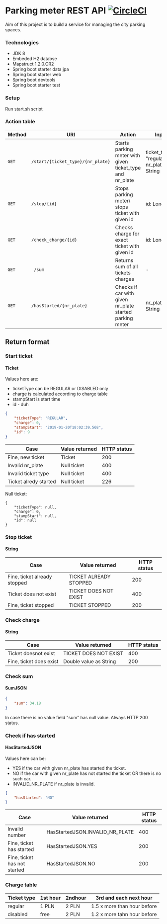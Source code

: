 # Parking meter REST API [![CircleCI](https://circleci.com/gh/WojciechWeg/parking_meter_rest_api.svg?style=svg)](https://circleci.com/gh/WojciechWeg/parking_meter_rest_api)

Aim of this project is to build a service for managing the city parking spaces.


### Technologies

* JDK 8
* Embeded H2 databse
* Mapstruct 1.2.0.CR2
* Spring boot starter data jpa
* Spring boot starter web
* Spring boot devtools
* Spring boot starter test

### Setup
Run start.sh script

### Action table

| Method     | URI                               | Action                                                							    |  Input format | Return format | 
|------------|-----------------------------------|-------------------------------------------------------------------------|------------------|-------------------|
| `GET` | `/start/{ticket_type}/{nr_plate}`  |  Starts parking meter with given ticket_type and nr_plate| ticket_type: String "regular"/"disabled", nr_plate: 5 char String	|Ticket           |
| `GET`     | `/stop/{id}`                           |  Stops parking  meter/ stops ticket with  given id    		|	id: Long 			|String			|
| `GET`      | `/check_charge/{id}`              |  Checks charge for exact ticket with given id       			|	id: Long				|String			|
| `GET` 	|  ` /sum`								   |  Returns sum of all tickets charges									|	- 						|SumJSON		|
| `GET`     | `/hasStarted/{nr_plate}` 		   |  Checks if car with given nr_plate started parking meter 	|	nr_plate: 5 char String |HasStartedJSON |


## Return format
### Start ticket
#### Ticket

Values here are:

* ticketType can be REGULAR or DISABLED only
* charge is calculated according to charge table
* stampStart is start time
* id  - duh

```json
{
    "ticketType": "REGULAR",
    "charge": 0,
    "stampStart": "2019-01-20T18:02:39.568",
    "id": 9
}
```


| Case                           | Value returned                   | HTTP status |
|----------------------------- |----------------------------------|-----------------|
|Fine, new ticket				| Ticket								 | 200			  |
|Invalid nr_plate				| Null ticket						 | 400			  |
|Invalid ticket type			| Null ticket						 | 400			  |
|Ticket alredy started		| Null ticket						 | 226			  |

Null ticket:
```
{
    "ticketType": null,
    "charge": 0,
    "stampStart": null,
    "id": null
}
```


### Stop ticket
#### String

| Case                           | Value returned                   | HTTP status |
|----------------------------- |----------------------------------|-----------------|
|Fine, ticket already stopped	| TICKET ALREADY STOPPED  | 200			  |
|Ticket does not exist      | TICKET DOES NOT EXIST     | 400			  |
| Fine, ticket stopped		| TICKET STOPPED				 | 200			  |


### Check charge
#### String

| Case                           | Value returned                   | HTTP status |
|----------------------------- |----------------------------------|-----------------|
|Ticket doesnot exist  	| TICKET DOES NOT EXIST | 400					  |
|Fine, ticket does exist       | Double value as String    | 200					|

### Check sum
#### SumJSON

```json
{
    "sum": 34.18
}
```
In case there is no value field "sum" has null value. Always HTTP 200 status.


### Check if has started
#### HasStartedJSON

Values here can be:
* YES if the car with given nr_plate has started the ticket.
* NO  if the car with given nr_plate has not started the ticket OR there is no such car.
* INVALID_NR_PLATE if nr_plate is invalid.

```json
{
    "hasStarted": "NO"
}
```

| Case                           | Value returned                   | HTTP status |
|----------------------------- |----------------------------------|-----------------|
|Invalid number	| HasStartedJSON.INVALID_NR_PLATE| 400	     |
|Fine, ticket has started      | HasStartedJSON.YES   | 200					 |
|Fine, ticket has not started      | HasStartedJSON.NO   | 200					 |



### Charge table

| Ticket type | 1st hour | 2ndhour | 3rd and each next hour|
|---------------|------------|-----------|----------------------------|
|regular			| 1 PLN    | 2 PLN    | 1.5 x more than hour before|
|disabled       | free		  | 2 PLN    | 1.2 x more tahn hour before|

